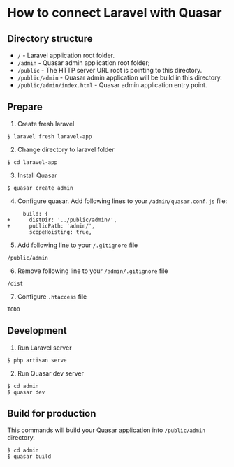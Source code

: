 # How to connect Laravel with Quasar

## Directory structure

 - `/` - Laravel application root folder.
 - `/admin` - Quasar admin application root folder;
 - `/public` - The HTTP server URL root is pointing to this directory.
 - `/public/admin` - Quasar admin application will be build in this directory.
 - `/public/admin/index.html` - Quasar admin application entry point.

## Prepare

1. Create fresh laravel
```bash2
$ laravel fresh laravel-app
```

2. Change directory to laravel folder
```bash2
$ cd laravel-app
```

3. Install Quasar
```bash2
$ quasar create admin
```

4. Configure quasar. Add following lines to your `/admin/quasar.conf.js` file:
```
     build: {
+      distDir: '../public/admin/',
+      publicPath: 'admin/',
       scopeHoisting: true,
```

5. Add following line to your `/.gitignore` file
```
/public/admin
```

6. Remove following line to your `/admin/.gitignore` file
```
/dist
```

7. Configure `.htaccess` file
```
TODO
```

## Development

1. Run Laravel server
```bash2
$ php artisan serve
```

2. Run Quasar dev server
```bash2
$ cd admin
$ quasar dev
```

## Build for production

This commands will build your Quasar application into `/public/admin` directory.

```bash2
$ cd admin
$ quasar build
```
